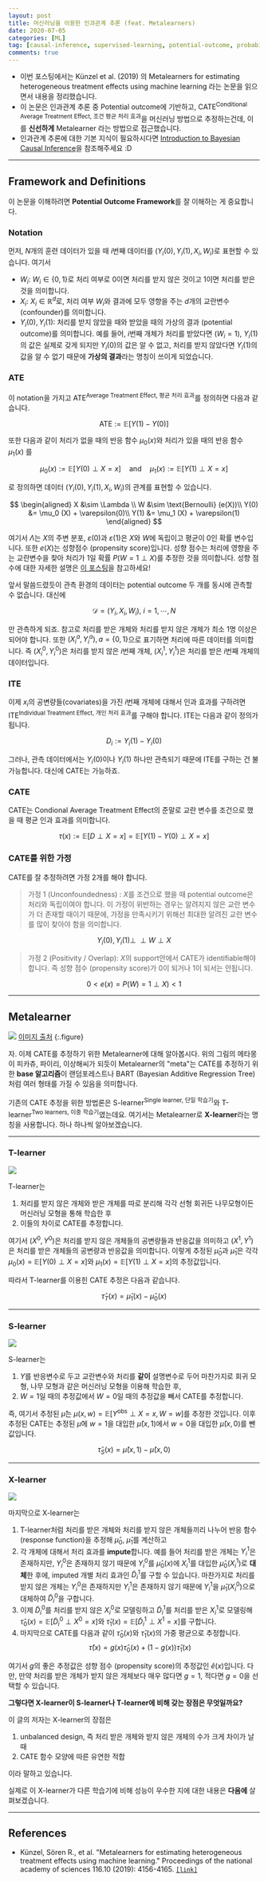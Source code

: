 ```yaml
---
layout: post
title: 머신러닝을 이용한 인과관계 추론 (feat. Metalearners)
date: 2020-07-05
categories: [ML]
tag: [causal-inference, supervised-learning, potential-outcome, probability, propensity-score,causalml, python]
comments: true
---
```


* 이번 포스팅에서는 Künzel et al. (2019) 의 Metalearners for estimating heterogeneous treatment effects using machine learning 라는 논문을 읽으면서 내용을 정리했습니다.
* 이 논문은 인과관계 추론 중 Potential outcome에 기반하고, CATE<sup>Conditional Average Treatment Effect, 조건 평균 처리 효과</sup>을 머신러닝 방법으로 추정하는건데, 이를  **신선하게** Metalearner 라는 방법으로 접근했습니다.
* 인과관계 추론에 대한 기본 지식이 필요하시다면 [Introduction to Bayesian Causal Inference](https://assaeunji.github.io/bayesian/2020-04-10-causal/)을 참조해주세요 :D


---
## Framework and Definitions

이 논문을 이해하려면 **Potential Outcome Framework**를 잘 이해하는 게 중요합니다.

### Notation

먼저, $N$개의 훈련 데이터가 있을 때 $i$번째 데이터를 $(Y_i(0), Y_i(1), X_i, W_i)$로 표현할 수 있습니다. 여기서
* $W_i$: $W_i \in \{0,1\}$로 처리 여부로 0이면 처리를 받지 않은 것이고 1이면 처리를 받은 것을 의미합니다.
* $X_i$: $X_i \in \mathbb{R}^d$로, 처리 여부 $W_i$와 결과에 모두 영향을 주는 $d$개의 교란변수 (confounder)를 의미합니다.  
* $Y_i(0), Y_i(1)$: 처리를 받지 않았을 때와 받았을 때의 가상의 결과 (potential outcome)를 의미합니다. 
    예를 들어, $i$번째 개체가 처리를 받았다면 ($W_i = 1$), $Y_i(1)$의 값은 실제로 갖게 되지만 $Y_i(0)$의 값은 알 수 없고, 처리를 받지 않았다면 $Y_i(1)$의 값을 알 수 없기 때문에 
    **가상의 결과**라는 명칭이 쓰이게 되었습니다.


### ATE

이 notation을 가지고 ATE<sup>Average Treatment Effect, 평균 처리 효과</sup>를 정의하면 다음과 같습니다.

$$
\text{ATE}:= \mathbb{E}[Y(1) - Y(0)]
$$

또한 다음과 같이 처리가 없을 때의 반응 함수 $\mu_0(x)$와 처리가 있을 때의 반응 함수 $\mu_1(x)$ 를 

$$
\mu_0 (x) := \mathbb{E}[Y(0)\perp X=x] \quad\text{and}\quad \mu_1(x) := \mathbb{E}[Y(1)\perp X=x]
$$

로 정의하면 데이터 $(Y_i(0), Y_i(1), X_i, W_i)$의 관계를 표현할 수 있습니다.

$$
\begin{aligned}
X &\sim \Lambda \\
W &\sim \text{Bernoulli} (e(X))\\
Y(0) &= \mu_0 (X) + \varepsilon(0)\\
Y(1) &= \mu_1 (X) + \varepsilon(1)
\end{aligned}
$$

여기서 $\Lambda$는 $X$의 주변 분포, $\varepsilon(0)$과 $\varepsilon(1)$은 $X$와 $W$에 독립이고 평균이 0인 확률 변수입니다. 
또한 $e(X)$는 성향점수 (propensity score)입니다. 성향 점수는 처리에 영향을 주는 교란변수을 찾아 처리가 1일 확률 $P(W=1\perp X)$를 추정한 것을 의미합니다.
성향 점수에 대한 자세한 설명은 [이 포스팅](https://assaeunji.github.io/ml/2020-06-21-matching/)을 참고하세요!


앞서 말씀드렸듯이 관측 환경의 데이터는 potential outcome 두 개를 동시에 관측할 수 없습니다. 대신에 

$$
\mathcal{D} = (Y_i, X_i, W_i),\ i=1,\cdots,N
$$

만 관측하게 되죠. 참고로 처리를 받은 개체와 처리를 받지 않은 개체가 최소 1명 이상은 되어야 합니다. 
또한 $(X_i^a, Y_i^a), a = \{0,1\}$으로 표기하면 처리에 따른 데이터를 의미합니다. 즉 $(X_i^0, Y_i^0)$은 처리를 받지 않은 $i$번째 개체, $(X_i^1, Y_i^1)$은 처리를 받은 $i$번째 개체의 데이터입니다.

### ITE

이제 $x_i$의 공변량들(covariates)을 가진 $i$번째 개체에 대해서 인과 효과를 구하려면 ITE<sup>Individual Treatment Effect, 개인 처리 효과</sup>를 구해야 합니다. ITE는 다음과 같이 정의가 됩니다.

$$
D_i:= Y_i(1) - Y_i(0)
$$

그러나, 관측 데이터에서는 $Y_i(0)$이나 $Y_i(1)$ 하나만 관측되기 때문에 ITE를 구하는 건 불가능합니다. 대신에 CATE는 가능하죠.

### CATE

CATE는 Condional Average Treatment Effect의 준말로 교란 변수를 조건으로 했을 때 평균 인과 효과를 의미합니다.

$$
\tau(x) := \mathbb{E}[D\perp X=x] = \mathbb{E}[Y(1) - Y(0)\perp X=x]
$$

### CATE를 위한 가정

CATE를 잘 추정하려면 가정 2개를 해야 합니다. 

> 가정 1 (Unconfoundedness) : $X$를 조건으로 했을 때 potential outcome은 처리와 독립이여야 합니다. 이 가정이 위반하는 경우는 알려지지 않은 교란 변수가 더 존재할 때이기 때문에, 가정을 만족시키기 위해선 최대한 알려진 교란 변수를 많이 찾아야 함을 의미합니다. 

$$
Y_i(0),Y_i(1) \perp \!\!\! \perp W\perp X
$$

> 가정 2 (Positivity / Overlap): $X$의  support안에서 CATE가 identifiable해야 합니다. 즉 성향 점수 (propensity score)가 0이 되거나 1이 되서는 안됩니다.

$$ 
0<e(x) = P(W)=1\perp X)<1
$$

---
## Metalearner

![](../../images/causalml-metamon.jpg)
[이미지 출처](https://www.google.com/url?sa=i&url=https%3A%2F%2Fwww.coupang.com%2Fnp%2Fsearch%3Fq%3D%25EB%25A9%2594%25ED%2583%2580%25EB%25AA%25BD%25EC%259D%25B8%25ED%2598%2595%26channel%3Drelate&psig=AOvVaw1IItd69Wp1BmtZrpcBqW7B&ust=1593922739244000&source=images&cd=vfe&ved=0CAkQjhxqFwoTCNDhhYjfsuoCFQAAAAAdAAAAABAI)
{:.figure}

자. 이제 CATE를 추정하기 위한 Metalearner에 대해 알아봅시다. 위의 그림의 메타몽이 피카츄, 파이리, 이상해씨가 되듯이 Metalearner의 "meta"는 CATE를 추정하기 위한 **base 알고리즘**이 랜덤포레스트나 BART (Bayesian Additive Regression Tree)처럼 여러 형태를 가질 수 있음을 의미합니다.

기존의 CATE 추정을 위한 방법론은 S-learner<sup>Single learner, 단일 학습기</sup>와 T-learner<sup>Two learners, 이중 학습기</sup>였는데요. 여기서는 Metalearner로 **X-learner**라는 명칭을 사용합니다. 하나 하나씩 알아보겠습니다.

---
### T-learner

![](../../images/causalml-tlearner.png)

T-learner는 
1. 처리를 받지 않은 개체와 받은 개체를 따로 분리해 각각 선형 회귀든 나무모형이든 머신러닝 모형을 통해 학습한 후 
2. 이들의 차이로 CATE를 추정합니다.

여기서 $(X^0, Y^0)$은 처리를 받지 않은 개체들의 공변량들과 반응값을 의미하고 $(X^1, Y^1)$은 처리를 받은 개체들의 공변량과 반응값을 의미합니다.
이렇게 추정된 $\widehat{\mu}_0$과 $\widehat{\mu}_1$은 각각 $\mu_0(x) = \mathbb{E} [Y(0)\perp X=x]$와 $\mu_1(x) = \mathbb{E}[Y(1)\perp X=x]$의 추정값입니다.

따라서 T-learner를 이용힌 CATE 추정은 다음과 같습니다.

$$
\widehat{\tau}_T(x) = \widehat{\mu}_1 (x) - \widehat{\mu}_0 (x)
$$


---
### S-learner

![](../../images/causalml-slearner.png)

S-learner는
1. $Y$를 반응변수로 두고 교란변수와 처리를 **같이** 설명변수로 두어 마찬가지로 회귀 모형, 나무 모형과 같은 머신러닝 모형을 이용해 학습한 후,
2. $W=1$일 때의 추정값에서 $W=0$일 때의 추정값을 빼서 CATE를 추정합니다.

즉, 여기서 추정된 $\widehat{\mu}$는 $\mu(x,w) = \mathbb{E}[Y^{\text{obs}} \perp X=x, W=w]$를 추정한 것입니다. 이후 추정된 CATE는 추정된 $\widehat{\mu}$에 $w=1$을 대입한 $\widehat{\mu}(x,1)$에서 $w=0$을 대입한 $\widehat{\mu}(x,0)$를 뺀 값입니다.

$$
\widehat{\tau}_S(x) = \widehat{\mu}(x,1) - \widehat{\mu}(x,0)
$$

---
### X-learner

![](../../images/causalml-xlearner.png)

마지막으로 X-learner는
1. T-learner처럼 처리를 받은 개체와 처리를 받지 않은 개체들끼리 나누어 반응 함수 (response function)을 추정해 $\widehat{\mu}_0$, $\widehat{\mu}_1$를 계산하고
2. 각 개체에 대해서 처리 효과를 **impute**합니다. 예를 들어 처리를 받은 개체는 $Y_i^1$은 존재하지만, $Y_i^0$은 존재하지 않기 때문에 $Y_i^0$를 $\widehat{\mu}_0(x)$에 $X_i^1$를 대입한 $\widehat{\mu}_0(X_i^1)$로 **대체**한 후에, imputed 개별 처리 효과인 $\tilde{D}_i^1$를 구할 수 있습니다. 마찬가지로 처리를 받지 않은 개체는 $Y_i^0$은 존재하지만 $Y_i^1$은 존재하지 않기 때문에 $Y_i^1$을 $\widehat{\mu}_1(X_i^0)$으로 대체하여 $\tilde{D}_i^0$을 구합니다.  
3. 이제 $\tilde{D}_i^0$를 처리를 받지 않은 $X_i^0$로 모델링하고 $\tilde{D}_i^1$를 처리를 받은 $X_i^1$로 모델링해 $\widehat{\tau}_0(x) = \mathbb{E}[\tilde{D}_i^0 \perp X^0=x]$와 $\widehat{\tau}_1(x) =\mathbb{E}[\tilde{D}_i^1 \perp X^1=x]$를 구합니다.
4. 마지막으로 CATE를 다음과 같이 $\widehat{\tau}_0(x)$와 $\widehat{\tau}_1(x)$의 가중 평균으로 추정합니다.
   $$
   \widehat{\tau}(x) = g(x) \widehat{\tau}_0(x) + (1- g(x)) \widehat{\tau}_1(x)
   $$ 

여기서 $g$의 좋은 추정값은 성향 점수 (propensity score)의 추정값인 $\widehat{e}(x)$입니다. 다만, 만약 처리를 받은 개체가 받지 않은 개체보다 매우 많다면 $g=1$, 적다면 $g=0$을 선택할 수 있습니다.

**그렇다면 X-learner이 S-learner나 T-learner에 비해 갖는 장점은 무엇일까요?**

이 글의 저자는 X-learner의 장점은 
1. unbalanced design, 즉 처리 받은 개체와 받지 않은 개체의 수가 크게 차이가 날 때
2. CATE 함수 모양에 따른 유연한 적합

이라 말하고 있습니다. 

실제로 이 X-learner가 다른 학습기에 비해 성능이 우수한 지에 대한 내용은 **다음에** 살펴보겠습니다.



<!-- 
실제로 얼마나 잘 하는지 시뮬레이션을 통해 살펴봅시다.

---
## Simulation

시뮬레이션을 위해 Python의 `causalml`패키지를 이용합니다.
먼저, `causalml` 패키지를 쓰려면 Microsoft Visual C++ 14.0을 설치해주어야 합니다. Microsoft Visual C++ 14.0는 https://visualstudio.microsoft.com/ko/downloads/에서 `Tools for Visual Studio 2019` > `Visual Studio 2019용 Build Tools`클릭해 설치할 수 있습니다. 그럼 이런 installer 창이 뜨는데 완료될 때까지 기다립니다. 약 4GB 용량을 차지하네요...!

![](../../images/causalml-vsinstaller.png) -->





---
## References
* Künzel, Sören R., et al. "Metalearners for estimating heterogeneous treatment effects using machine learning." Proceedings of the national academy of sciences 116.10 (2019): 4156-4165. [`[link]`](https://www.pnas.org/content/116/10/4156)